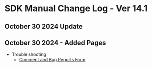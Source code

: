 # SDK Manual Change Log - Ver 14.1

## October 30 2024 Update

## October 30 2024 - Added Pages

- Trouble shooting
    - [Comment and Bug Reports Form](https://vrhikky.github.io/VketCloudSDK_Documents/14.1/en/troubleshooting/Comment_Bug_Reports.html)